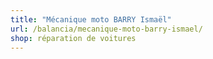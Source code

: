 ```yaml
---
title: "Mécanique moto BARRY Ismaël"
url: /balancia/mecanique-moto-barry-ismael/
shop: réparation de voitures
---
```

